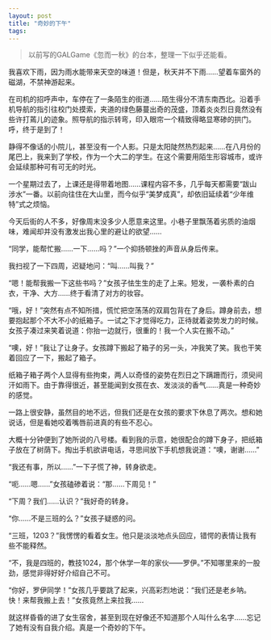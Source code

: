 ```yaml
---
layout: post
title: "奇妙的下午"
tags:
---
```


> 以前写的GALGame《忽而一秋》的台本，整理一下似乎还能看。

我喜欢下雨，因为雨水能带来天空的味道！但是，秋天并不下雨……望着车窗外的磁湖，不禁神游起来。

在司机的招呼声中，车停在了一条陌生的街道……陌生得分不清东南西北。沿着手机导航的指引往校门处摸索，夹道的绿色藤蔓出奇的茂盛，顶着炎炎烈日竟然没有些许打蔫儿的迹象。照导航的指示转弯，印入眼帘一个精致得略显寒碜的拱门。呼，终于是到了！

静得不像话的小院儿，甚至没有一个人影。只是太阳陡然热烈起来……在八月份的尾巴上，我来到了学校，作为一个大二的学生。在这个需要用陌生形容城市，或许会延续那种可有可无的时光。

一个星期过去了，上课还是得带着地图……课程内容不多，几乎每天都需要“跋山涉水”一番。以前向往住在大山里，而今似乎“美梦成真”，却依旧延续着“少年维特”式之烦恼。

今天后街的人不多，好像周末没多少人愿意来这里。小巷子里飘荡着劣质的油烟味，难闻却并没有激发出我心里的避让的欲望……

“同学，能帮忙搬……一下……吗？”一个抑扬顿挫的声音从身后传来。

我扫视了一下四周，迟疑地问：“叫……叫我？”

“嗯！能帮我搬一下这些书吗？”女孩子怯生生的走了上来。短发，一袭朴素的白衣，干净、大方……终于看清了对方的妆容。

“哦，好！”突然有点不知所措，慌忙把空荡荡的双肩包背在了身后。蹲身前去，想要抱起那个不大不小的纸箱子。一试之下才觉得吃力，正待就着姿势发力的时候。女孩子凑过来笑着说道：你抬一边就行，很重的！我一个人实在搬不动。”

“噢，好！”我让了让身子。女孩蹲下搬起了箱子的另一头，冲我笑了笑。我也干笑着回应了一下，搬起了箱子。

纸箱子箱子两个人显得有些拘束，两人以奇怪的姿势在烈日之下蹒跚而行，须臾间汗如雨下。由于靠得很近，甚至能闻到女孩在衣、发淡淡的香气……真是一种奇妙的感觉。

一路上很安静，虽然目的地不远，但我们还是在女孩的要求下休息了两次。想和她说话，但是看她咬着嘴唇前进真的有些不忍心。

大概十分钟便到了她所说的八号楼。看到我的示意，她很配合的蹲下身子，把纸箱子放在了树荫下。掏出手机欲讲电话，寻思间放下手机想我说道：“噢，谢谢……”

“我还有事，所以……”一下子慌了神，转身欲走。

“呃……嗯……”女孩磕碜着说：“那……下周见！”

“下周？我们……认识？”我好奇的转身。

“你……不是三班的么？”女孩子疑惑的问。

“三班，1203？”我愣愣的看着女生。他只是淡淡地点头回应，错愕的表情让我有些不能释然。

“不，我是四班的，教技1024，那个休学一年的家伙——罗伊。”不知哪里来的一股劲，感觉非得好好介绍自己不可。

“你好，罗伊同学！”女孩几乎要跳了起来，兴高彩烈地说：“我们还是老乡呐。快！来帮我搬上去！”女孩竟然上来拉我……

就这样昏昏的进了女生宿舍，甚至到现在好像还不知道那个人叫什么名字……忘记了她有没有自我介绍。真是一个奇妙的下午。
